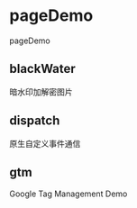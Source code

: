 # pageDemo
pageDemo


## blackWater

暗水印加解密图片


## dispatch

原生自定义事件通信


## gtm

Google Tag Management Demo



